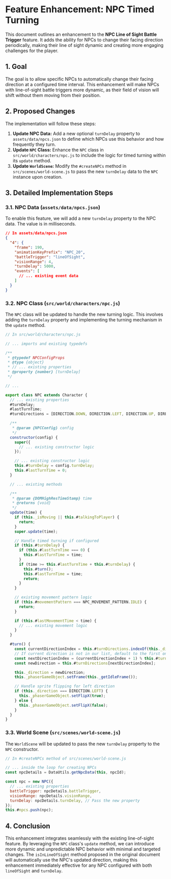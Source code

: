 # Feature Enhancement: NPC Timed Turning

This document outlines an enhancement to the **NPC Line of Sight Battle Trigger** feature. It adds the ability for NPCs to change their facing direction periodically, making their line of sight dynamic and creating more engaging challenges for the player.

## 1. Goal

The goal is to allow specific NPCs to automatically change their facing direction at a configured time interval. This enhancement will make NPCs with line-of-sight battle triggers more dynamic, as their field of vision will shift without them moving from their position.

## 2. Proposed Changes

The implementation will follow these steps:

1.  **Update NPC Data:** Add a new optional `turnDelay` property to `assets/data/npcs.json` to define which NPCs use this behavior and how frequently they turn.
2.  **Update `NPC` Class:** Enhance the `NPC` class in `src/world/characters/npc.js` to include the logic for timed turning within its `update` method.
3.  **Update `WorldScene`:** Modify the `#createNPCs` method in `src/scenes/world-scene.js` to pass the new `turnDelay` data to the `NPC` instance upon creation.

## 3. Detailed Implementation Steps

### 3.1. NPC Data (`assets/data/npcs.json`)

To enable this feature, we will add a new `turnDelay` property to the NPC data. The value is in milliseconds.

```json
// In assets/data/npcs.json
{
  "4": {
    "frame": 190,
    "animationKeyPrefix": "NPC_20",
    "battleTrigger": "lineOfSight",
    "visionRange": 4,
    "turnDelay": 5000,
    "events": [
      // ... existing event data
    ]
  }
}
```

### 3.2. NPC Class (`src/world/characters/npc.js`)

The `NPC` class will be updated to handle the new turning logic. This involves adding the `turnDelay` property and implementing the turning mechanism in the `update` method.

```javascript
// In src/world/characters/npc.js

// ... imports and existing typedefs

/**
 * @typedef NPCConfigProps
 * @type {object}
 * // ... existing properties
 * @property {number} [turnDelay]
 */

// ...

export class NPC extends Character {
  // ... existing properties
  #turnDelay;
  #lastTurnTime;
  #turnDirections = [DIRECTION.DOWN, DIRECTION.LEFT, DIRECTION.UP, DIRECTION.RIGHT];

  /**
   * @param {NPCConfig} config
   */
  constructor(config) {
    super({
      // ... existing constructor logic
    });

    // ... existing constructor logic
    this.#turnDelay = config.turnDelay;
    this.#lastTurnTime = 0;
  }

  // ... existing methods

  /**
   * @param {DOMHighResTimeStamp} time
   * @returns {void}
   */
  update(time) {
    if (this._isMoving || this.#talkingToPlayer) {
      return;
    }
    super.update(time);

    // Handle timed turning if configured
    if (this.#turnDelay) {
      if (this.#lastTurnTime === 0) {
        this.#lastTurnTime = time;
      }
      if (time >= this.#lastTurnTime + this.#turnDelay) {
        this.#turn();
        this.#lastTurnTime = time;
        return;
      }
    }

    // existing movement pattern logic
    if (this.#movementPattern === NPC_MOVEMENT_PATTERN.IDLE) {
      return;
    }

    if (this.#lastMovementTime < time) {
      // ... existing movement logic
    }
  }

  #turn() {
    const currentDirectionIndex = this.#turnDirections.indexOf(this._direction);
    // If current direction is not in our list, default to the first one
    const nextDirectionIndex = (currentDirectionIndex + 1) % this.#turnDirections.length;
    const newDirection = this.#turnDirections[nextDirectionIndex];

    this._direction = newDirection;
    this._phaserGameObject.setFrame(this._getIdleFrame());

    // Handle sprite flipping for left direction
    if (this._direction === DIRECTION.LEFT) {
      this._phaserGameObject.setFlipX(true);
    } else {
      this._phaserGameObject.setFlipX(false);
    }
  }
}
```

### 3.3. World Scene (`src/scenes/world-scene.js`)

The `WorldScene` will be updated to pass the new `turnDelay` property to the `NPC` constructor.

```javascript
// In #createNPCs method of src/scenes/world-scene.js

// ... inside the loop for creating NPCs
const npcDetails = DataUtils.getNpcData(this, npcId);

const npc = new NPC({
  // ... existing properties
  battleTrigger: npcDetails.battleTrigger,
  visionRange: npcDetails.visionRange,
  turnDelay: npcDetails.turnDelay, // Pass the new property
});
this.#npcs.push(npc);
```

## 4. Conclusion

This enhancement integrates seamlessly with the existing line-of-sight feature. By leveraging the `NPC` class's `update` method, we can introduce more dynamic and unpredictable NPC behavior with minimal and targeted changes. The `isInLineOfSight` method proposed in the original document will automatically use the NPC's updated direction, making this enhancement immediately effective for any NPC configured with both `lineOfSight` and `turnDelay`.

